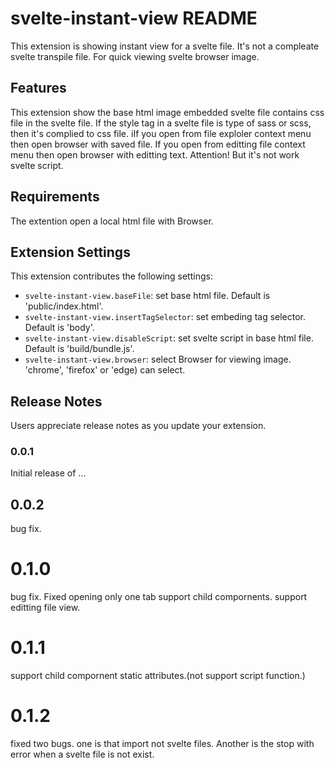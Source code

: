 # svelte-instant-view README

This extension is showing instant view for a svelte file.
It's not a compleate svelte transpile file. For quick viewing svelte browser image. 

## Features

This extension show the base html image embedded svelte file contains css file in the svelte file.
If the style tag in a svelte file is type of sass or scss, then it's complied to css file.
iIf you open from file exploler context menu then open browser with saved file. If you open from editting file context menu then open browser with editting text.
Attention! But it's not work svelte script.

## Requirements
The extention open a local html file with Browser.

## Extension Settings

This extension contributes the following settings:

* `svelte-instant-view.baseFile`: set base html file. Default is 'public/index.html'.
* `svelte-instant-view.insertTagSelector`: set embeding tag selector. Default is 'body'.
* `svelte-instant-view.disableScript`: set svelte script in base html file. Default is 'build/bundle.js'.
* `svelte-instant-view.browser`: select Browser for viewing image. 'chrome', 'firefox' or 'edge) can select.

## Release Notes

Users appreciate release notes as you update your extension.

### 0.0.1

Initial release of ...

## 0.0.2
bug fix.

# 0.1.0
bug fix. Fixed opening only one tab
support child compornents.
support editting file view.

# 0.1.1
support child compornent static attributes.(not support script function.)

# 0.1.2
fixed two bugs. one is that import not svelte files.
Another is the stop with error when a svelte file is not exist.
